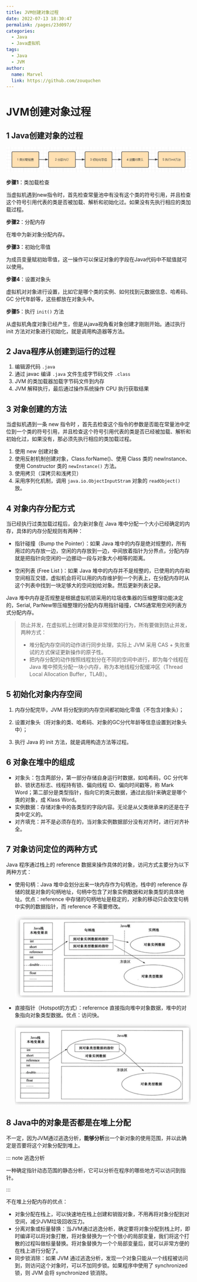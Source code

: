```yaml
---
title: JVM创建对象过程
date: 2022-07-13 18:30:47
permalink: /pages/23d097/
categories:
  - Java
  - Java虚拟机
tags:
  - Java
  - JVM
author: 
  name: Marvel
  link: https://github.com/zouquchen
---
```

# JVM创建对象过程

## 1 Java创建对象的过程

<img src="https://raw.githubusercontent.com/zouquchen/Images/main/imgs/JVM-create-object.png" alt="image-20220716223413746" style="zoom: 67%;" />

**步骤1**：类加载检查

当虚拟机遇到new指令时，首先检查常量池中有没有这个类的符号引用，并且检查这个符号引用代表的类是否被加载、解析和初始化过。如果没有先执行相应的类加载过程。

**步骤2**：分配内存

在堆中为新对象分配内存。

**步骤3**：初始化零值

为成员变量赋初始零值，这一操作可以保证对象的字段在Java代码中不赋值就可以使用。

**步骤4**：设置对象头

虚拟机对对象进行设置，比如它是哪个类的实例、如何找到元数据信息、哈希码、GC 分代年龄等，这些都放在对象头中。

**步骤5**：执行 `init()` 方法

从虚拟机角度对象已经产生，但是从java视角看对象创建才刚刚开始。通过执行 init 方法对对象进行初始化，就是调用构造器等方法。

## 2 Java程序从创建到运行的过程

1. 编辑源代码 `.java`
2. 通过 javac 编译 `.java` 文件生成字节码文件 `.class`
3. JVM 的类加载器加载字节码文件到内存
4. JVM 解释执行，最后通过操作系统操作 CPU 执行获取结果

## 3 对象创建的方法

当虚拟机遇到一条 new 指令时 ，首先去检查这个指令的参数是否能在常量池中定位到一个类的符号引用，并且检查这个符号引用代表的类是否已经被加载、解析和初始化过，如果没有，那必须先执行相应的类加载过程。

1. 使用 new 创建对象
2. 使用反射机制创建对象，Class.forName()、使用 Class 类的 newInstance、使用 Constructor 类的 `newInstance()` 方法。
3. 使用拷贝（深拷贝和浅拷贝）
4. 采用序列化机制，调用 `java.io.ObjectInputStram` 对象的 `readObject()` 放。

## 4 对象内存分配方式

当已经执行过类加载过程后，会为新对象在 Java 堆中分配一个大小已经确定的内存，具体的内存分配规则有两种：

- 指针碰撞（Bump the Pointer）：如果 Java 堆中的内存是绝对规整的，所有用过的内存放一边，空闲的内存放到一边，中间放着指针为分界点，分配内存就是把指针向空闲的一边挪动一段与对象大小相等的距离。

- 空闲列表 (Free List )：如果 Java 堆中的内存并不是规整的，已使用的内存和空间相互交错，虚拟机会将可以用的内存维护到一个列表上，在分配内存时从这个列表中找到一块足够大的空间划给对象。然后更新列表记录。

Java 堆中内存是否规整是根据虚拟机锁采用的垃圾收集器的压缩整理功能决定的，Serial, ParNew带压缩整理的分配内存用指针碰撞，CMS通常用空闲列表方式分配内存。

> 防止并发，在虚拟机上创建对象是非常频繁的行为，所有要做到防止并发，两种方式：
>
> - 堆分配内存空间的动作进行同步处理，实际上 JVM 采用 CAS + 失败重试的方式保证更新操作的原子性。
> - 把内存分配的动作按照线程划分在不同的空间中进行，即为每个线程在 Java 堆中预先分配一块小内存，称为本地线程分配缓冲区（Thread Local Allocation Buffer，TLAB）。

## 5 初始化对象内存空间

1. 内存分配完毕，JVM 将分配到的内存空间都初始化零值（不包含对象头）；

2. 设置对象头（将对象的类、哈希码、对象的GC分代年龄等信息设置到对象头中）；
3. 执行 Java 的 init 方法，就是调用构造方法等过程。

## 6 对象在堆中的组成

- 对象头：包含两部分，第一部分存储自身运行时数据，如哈希码，GC 分代年龄、锁状态标志、线程持有锁、偏向线程 ID、偏向时间戳等，称 Mark Word；第二部分是类型指针，指向它的类元数据，通过此指针来确定是哪个类的对象，成 Klass Word。
- 实例数据：存储对象中的各类型的字段内容。无论是从父类继承来的还是在子类中定义的。
- 对齐填充：并不是必须存在的，当对象实例数据部分没有对齐时，进行对齐补全。

## 7 对象访问定位的两种方式

Java 程序通过栈上的 reference 数据来操作具体的对象，访问方式主要分为以下两种方式：

- 使用句柄：Java 堆中会划分出来一块内存作为句柄池，栈中的 reference 存储的就是对象的句柄地址，句柄中包含了对象实例数据和对象类型的具体地址。优点：reference 中存储的句柄地址是稳定的，对象的移动只会改变句柄中实例的数据指针，而 reference 不需要修改。

  <img src="https://raw.githubusercontent.com/zouquchen/Images/main/imgs/%E5%AF%B9%E8%B1%A1%E8%AE%BF%E9%97%AE%E5%AE%9A%E4%BD%8D%E6%96%B9%E5%BC%8F%EF%BC%9A%E7%9B%B4%E6%8E%A5%E6%8C%87%E9%92%88.png" alt="image-20220224142030831"  />

- 直接指针（Hotspot的方式）：referernce 直接指向堆中对象数据，堆中的对象指向对象类型数据。优点：访问快。

  <img src="https://raw.githubusercontent.com/zouquchen/Images/main/imgs/Java%E5%88%9B%E5%BB%BA%E5%AF%B9%E8%B1%A1%E8%BF%87%E7%A8%8B.png" alt="image-20220224142044019"  />

## 8 Java中的对象是否都是在堆上分配

不一定，因为JVM通过逃逸分析，**能够分析**出一个新对象的使用范围，并以此确定是否要将这个对象分配到堆上。

::: note 逃逸分析

一种确定指针动态范围的静态分析，它可以分析在程序的哪些地方可以访问到指针。

:::

不在堆上分配内存的优点：

- 对象分配在栈上，可以快速地在栈上创建和销毁对象，不用再将对象分配到对空间，减少JVM垃圾回收压力。
- 分离对象或标量替换：当JVM通过逃逸分析，确定要将对象分配到栈上时，即时编译可以将对象打散，将对象替换为一个个很小的局部变量，我们将这个打散的过程叫做标量替换。将对象替换为一个个局部变量后，就可以非常方便的在栈上进行分配了。
- 同步锁消除：如果 JVM 通过逃逸分析，发现一个对象只能从一个线程被访问到，则访问这个对象时，可以不加同步锁。如果程序中使用了 synchronized 锁，则 JVM 会将 synchronized 锁消除。

